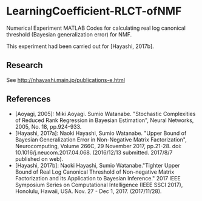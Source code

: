 # LearningCoefficient-RLCT-ofNMF
Numerical Experiment MATLAB Codes for calculating real log canonical threshold (Bayesian generalization error) for NMF.

This experiment had been carried out for \[Hayashi, 2017b\].

## Research
See http://nhayashi.main.jp/publications-e.html

## References
* \[Aoyagi, 2005\]: Miki Aoyagi. Sumio Watanabe. "Stochastic Complexities of Reduced Rank Regression in Bayesian Estimation", Neural Networks, 2005, No. 18, pp.924-933. 
* \[Hayashi, 2017a\]: Naoki Hayashi, Sumio Watanabe. "Upper Bound of Bayesian Generalization Error in Non-Negative Matrix Factorization", Neurocomputing, Volume 266C, 29 November 2017, pp.21-28. doi: 10.1016/j.neucom.2017.04.068. (2016/12/13 submitted. 2017/8/7 published on web).
* \[Hayashi, 2017b\]: Naoki Hayashi, Sumio Watanabe."Tighter Upper Bound of Real Log Canonical Threshold of Non-negative Matrix Factorization and its Application to Bayesian Inference." 2017 IEEE Symposium Series on Computational Intelligence (IEEE SSCI 2017), Honolulu, Hawaii, USA. Nov. 27 - Dec 1, 2017. (2017/11/28). 
